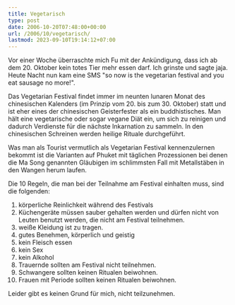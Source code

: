 ```yaml
---
title: Vegetarisch
type: post
date: 2006-10-20T07:48:00+00:00
url: /2006/10/vegetarisch/
lastmod: 2023-09-10T19:14:12+07:00
---
```

Vor einer Woche überraschte mich Fu mit der Ankündigung, dass ich ab dem 20. Oktober kein totes Tier mehr essen darf. Ich grinste und sagte jaja. Heute Nacht nun kam eine SMS "so now is the vegetarian festival and you eat sausage no more!".

Das Vegetarian Festival findet immer im neunten lunaren Monat des chinesischen Kalenders (im Prinzip vom 20. bis zum 30. Oktober) statt und ist eher eines der chinesischen Geisterfester als ein buddhistisches. Man hält eine vegetarische oder sogar vegane Diät ein, um sich zu reinigen und dadurch Verdienste für die nächste Inkarnation zu sammeln. In den chinesischen Schreinen werden heilige Rituale durchgeführt.

Was man als Tourist vermutlich als Vegetarian Festival kennenzulernen bekommt ist die Varianten auf Phuket mit täglichen Prozessionen bei denen die Ma Song genannten Gläubigen im schlimmsten Fall mit Metallstäben in den Wangen herum laufen.

Die 10 Regeln, die man bei der Teilnahme am Festival einhalten muss, sind die folgenden:

  1. körperliche Reinlichkeit während des Festivals
  2. Küchengeräte müssen sauber gehalten werden und dürfen nicht von Leuten benutzt werden, die nicht am Festival teilnehmen.
  3. weiße Kleidung ist zu tragen.
  4. gutes Benehmen, körperlich und geistig
  5. kein Fleisch essen
  6. kein Sex
  7. kein Alkohol
  8. Trauernde sollten am Festival nicht teilnehmen.
  9. Schwangere sollten keinen Ritualen beiwohnen.
 10. Frauen mit Periode sollten keinen Ritualen beiwohnen.

Leider gibt es keinen Grund für mich, nicht teilzunehmen.
